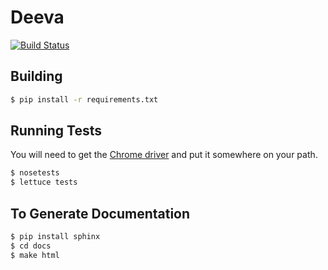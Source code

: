 Deeva
=====

[![Build Status](https://travis-ci.org/chromy/Deeva.png?token=XXSWJz9i5a1KH8iRHhzr&branch=master)](https://magnum.travis-ci.com/chromy/Deeva)

Building
--------
```bash
$ pip install -r requirements.txt
```

Running Tests
-------------
You will need to get the [Chrome driver](http://chromedriver.storage.googleapis.com/index.html?path=2.4/)
and put it somewhere on your path.

```bash
$ nosetests
$ lettuce tests
```

To Generate Documentation
-------------------------
```bash
$ pip install sphinx
$ cd docs
$ make html
```
